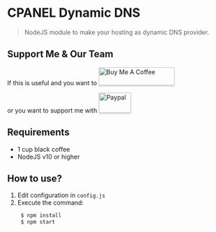 ﻿# CPANEL Dynamic DNS

> NodeJS module to make your hosting as dynamic DNS provider.

## Support Me & Our Team

If this is useful and you want to <a href="https://www.buymeacoffee.com/hotman" target="_blank"><img src="https://www.buymeacoffee.com/assets/img/custom_images/orange_img.png" alt="Buy Me A Coffee" style="height: 41px !important;width: 174px !important;box-shadow: 0px 3px 2px 0px rgba(190, 190, 190, 0.5) !important;-webkit-box-shadow: 0px 3px 2px 0px rgba(190, 190, 190, 0.5) !important;" ></a>

or you want to support me with <a href="https://paypal.me/hotmanjw" target="_blank"><img src="https://www.paypalobjects.com/webstatic/mktg/logo/pp_cc_mark_74x46.jpg" alt="Paypal" style="height: 46px !important;width: 74px !important;box-shadow: 0px 3px 2px 0px rgba(190, 190, 190, 0.5) !important;-webkit-box-shadow: 0px 3px 2px 0px rgba(190, 190, 190, 0.5) !important;" ></a> 



## Requirements
- 1 cup black coffee
- NodeJS v10 or higher

## How to use?

1. Edit configuration in ```config.js```
2. Execute the command:
   ```sh
    $ npm install
    $ npm start
   ```

